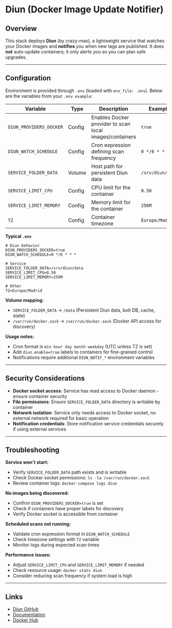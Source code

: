 # Diun (Docker Image Update Notifier)

## Overview

This stack deploys **Diun** (by crazy-max), a lightweight service that watches
your Docker images and **notifies** you when new tags are published. It does
**not** auto-update containers; it only alerts you so you can plan safe
upgrades.

---

## Configuration

Environment is provided through `.env` (loaded with `env_file: .env`). Below are
the variables from your `.env.example`:

| Variable                | Type   | Description                                             | Example                       | Required |
| ----------------------- | ------ | ------------------------------------------------------- | ----------------------------- | -------- |
| `DIUN_PROVIDERS_DOCKER` | Config | Enables Docker provider to scan local images/containers | `true`                        | Yes      |
| `DIUN_WATCH_SCHEDULE`   | Config | Cron expression defining scan frequency                 | `0 */6 * * *`                 | Yes      |
| `SERVICE_FOLDER_DATA`   | Volume | Host path for persistent Diun data                      | `/srv/diun/data`              | No       |
| `SERVICE_LIMIT_CPU`     | Config | CPU limit for the container                             | `0.50`                        | No       |
| `SERVICE_LIMIT_MEMORY`  | Config | Memory limit for the container                          | `256M`                        | No       |
| `TZ`                    | Config | Container timezone                                      | `Europe/Madrid`               | Yes      |

**Typical `.env`**

```dotenv
# Diun behavior
DIUN_PROVIDERS_DOCKER=true
DIUN_WATCH_SCHEDULE=0 */6 * * *

# Service
SERVICE_FOLDER_DATA=/srv/diun/data
SERVICE_LIMIT_CPU=0.50
SERVICE_LIMIT_MEMORY=256M

# Other
TZ=Europe/Madrid
```

**Volume mapping:**
- `SERVICE_FOLDER_DATA` → `/data` (Persistent Diun data, bolt DB, cache, state)
- `/var/run/docker.sock` → `/var/run/docker.sock` (Docker API access for
  discovery)

**Usage notes:**
- Cron format is `min hour day month weekday` (UTC unless TZ is set)
- Add `diun.enable=true` labels to containers for fine-grained control
- Notifications require additional `DIUN_NOTIF_*` environment variables

---

## Security Considerations

- **Docker socket access**: Service has read access to Docker daemon - ensure
  container security
- **File permissions**: Ensure `SERVICE_FOLDER_DATA` directory is writable by
  container
- **Network isolation**: Service only needs access to Docker socket, no external
  network required for basic operation
- **Notification credentials**: Store notification service credentials securely
  if using external services

---

## Troubleshooting

**Service won't start:**
- Verify `SERVICE_FOLDER_DATA` path exists and is writable
- Check Docker socket permissions: `ls -la /var/run/docker.sock`
- Review container logs: `docker-compose logs diun`

**No images being discovered:**
- Confirm `DIUN_PROVIDERS_DOCKER=true` is set
- Check if containers have proper labels for discovery
- Verify Docker socket is accessible from container

**Scheduled scans not running:**
- Validate cron expression format in `DIUN_WATCH_SCHEDULE`
- Check timezone settings with `TZ` variable
- Monitor logs during expected scan times

**Performance issues:**
- Adjust `SERVICE_LIMIT_CPU` and `SERVICE_LIMIT_MEMORY` if needed
- Check resource usage: `docker stats diun`
- Consider reducing scan frequency if system load is high

---

## Links

- [Diun GitHub](https://github.com/crazy-max/diun)
- [Documentation](https://crazymax.dev/diun/)
- [Docker Hub](https://hub.docker.com/r/crazymax/diun)
